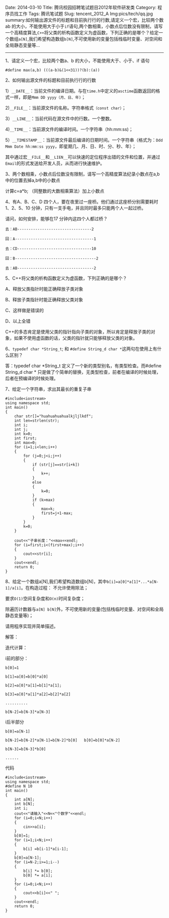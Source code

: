 Date: 2014-03-10
Title: 腾讯校园招聘笔试题目2012年软件研发类
Category: 程序员找工作
Tags: 腾讯笔试题
Slug: tencent_2012_A
Img:pics/tech/qq.jpg
summary:如何输出源文件的标题和目前执行行的行数,请定义一个宏，比较两个数ab 的大小，不能使用大于小于`if`语句,两个数相乘，小数点后位数没有限制，请写一个高精度算法,`C++`将父类的析构函数定义为虚函数，下列正确的是哪个？给定一个数组`a[N]`,我们希望构造数组`b[N]`,不可使用新的变量包括栈临时变量、对空间和全局静态变量等...

----------

1、请定义一个宏，比较两个数a、b 的大小，不能使用大于、小于、if 语句

	#define max(a,b) (((a-b)&(1<<31))?(b):(a))
 
2、如何输出源文件的标题和目前执行行的行数

1）`__DATE__`：当前文件的编译日期。与在`time.h`中定义的`asctime`函数返回的格式一样，即是`Mmm DD yyyy（月、日、年)`；

2)`__FILE__`：当前源文件的名称。字符串格式`（const char）`；

3）`__LINE__`：当前代码在源文件中的行数。一个整数。

4)`__TIME__`：当前源文件的编译时间。一个字符串（hh:mm:ss)；

5）`__TIMESTAMP__`：当前源文件最后编译的日期时间。一个字符串（格式为：`Ddd Mmm Date hh:mm:ss yyyy`，即星期几、月、日、时、分、秒、年）；

其中通过宏`__FILE__`和`__LIEN__`可以快速的定位程序出错的文件和位置，并通过`Email`的形式发送给开发人员，从而进行快速维护。
 
3、两个数相乘，小数点后位数没有限制，请写一个高精度算法纪录小数点在a,b中的位置去掉a,b中的小数点

计算c=a*b; （同整数的大数相乘算法）加上小数点
 
4、有A、B、C、D 四个人，要在夜里过一座桥。他们通过这座桥分别需要耗时1、2、5、10 分钟，只有一支手电，并且同时最多只能两个人一起过桥。

请问，如何安排，能够在17 分钟内这四个人都过桥？

    去：AB---------------------------------2
    
    回：A-----------------------------------1
    
    去：CD---------------------------------10
    
    回：B------------------------------------2
    
    去：AB----------------------------------2
     
5、C++将父类的析构函数定义为虚函数，下列正确的是哪个？

A、释放父类指针时能正确释放子类对象

B、释放子类指针时能正确释放父类对象

C、这样做是错误的

D、以上全错

C++的多态肯定是使用父类的指针指向子类的对象，所以肯定是释放子类的对象，如果不使用虚函数的话，父类的指针就只能够释放父类的对象。
 
6、`typedef char *String_t`; 和 `#define String_d char *`这两句在使用上有什么区别？

答：typedef char *String_t 定义了一个新的类型别名，有类型检查。而#define String_d char * 只是做了个简单的替换，无类型检查，前者在编译的时候处理，后者在预编译的时候处理。
 
7、给定一个字符串，求出其最长的重复子串

	#include<iostream>
	using namespace std;
	int main()
	{
		char str[]="huahuahuahualkjljlkdf";
		int len=strlen(str);
		int i;
		int j;
		int k=0;
		int first;
		int max=0;
		for (i=1;i<len;i++)
		{
			for (j=0;j<i;j++)
			{
				if (str[j]==str[i+k])
				{
					k++;
				}
				else
				{
					k=0;
				}
				if (k>max)
				{
					max=k;
					first=j+1-max;
				}
			}
			k=0;
		}
		
		cout<<"子串长度："<<max<<endl;
		for (i=first;i<(first+max);i++)
		{
			cout<<str[i];
		}
		cout<<endl;
		return 0;
	}

8、给定一个数组a[N],我们希望构造数组b[N]，其中`b[i]=a[0]*a[1]*...*a[N-1]/a[i]`。在构造过程：
不允许使用除法；

要求`O(1)`空间复杂度和`O(n)`时间复杂度；

除遍历计数器与`a[N] b[N]`外，不可使用新的变量(包括栈临时变量、对空间和全局静态变量等)；

请用程序实现并简单描述。
 
解答：

迭代计算：

i前的部分：

	b[0]=1
	
	b[1]=a[0]=b[0]*a[0]
	
	b[2]=a[0]*a[1]=b[1]*a[1];
	
	b[3]=a[0]*a[1]*a[2]=b[2]*a[2]
	
	..........
	
	b[N-2]=b[N-3]*a[N-3]
 

i后半部分
	
	b[0]=a[N-1]
	
	b[N-2]=b[N-2]*a[N-1]=b[N-2]*b[0]   b[0]=b[0]*a[N-2]
	
	b[N-3]=b[N-3]*b[0]
	
	......
 

代码

	#include<iostream>
	using namespace std;
	#define N 10
	int main()
	{
		int a[N];
		int b[N];
		int i;
		cout<<"请输入"<<N<<"个数字"<<endl;
		for (i=0;i<N;i++)
		{
			cin>>a[i];
		}
		b[0]=1;
		for (i=1;i<N;i++)
		{
			b[i] =b[i-1]*a[i-1];
		}
		b[0]=a[N-1];
		for (i=N-2;i>=1;i--)
		{
			b[i] *= b[0];
			b[0] *= a[i];
		}
		for (i=0;i<N;i++)
		{
			cout<<b[i]<<" ";
		}
		cout<<endl;
		return 0;
	}